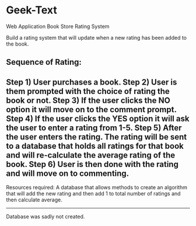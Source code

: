 # Geek-Text
Web Application Book Store
Rating System

Build a rating system that will update when a new rating has been added to the book.

Sequence of Rating:
-----------------------------------------------------------------------------------------------------------------------------------------------------------------------------------
Step 1) User purchases a book.
Step 2) User is them prompted with the choice of rating the book or not.
Step 3) If the user clicks the NO option it will move on to the comment prompt.
Step 4) If the user clicks the YES option it will ask the user to enter a rating from 1-5.
Step 5) After the user enters the rating. The rating will be sent to a database that holds all ratings for that book and will re-calculate the average rating of the book.
Step 6) User is then done with the rating and will move on to commenting.
-----------------------------------------------------------------------------------------------------------------------------------------------------------------------------------

Resources required: A database that allows methods to create an algorithm that will add the new rating and then add 1 to total number of ratings and then calculate average.

-----------------------------------------------------------------------------------------------------------------------------------------------------------------------------------

Database was sadly not created.

